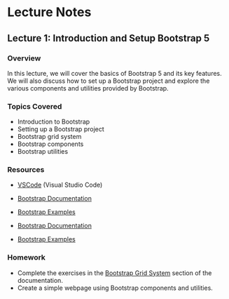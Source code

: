 # Lecture Notes

## Lecture 1: Introduction and Setup Bootstrap 5

### Overview
In this lecture, we will cover the basics of Bootstrap 5 and its key features. We will also discuss how to set up a Bootstrap project and explore the various components and utilities provided by Bootstrap.

### Topics Covered
- Introduction to Bootstrap
- Setting up a Bootstrap project
- Bootstrap grid system
- Bootstrap components
- Bootstrap utilities

### Resources
- [VSCode](https://code.visualstudio.com/) (Visual Studio Code)
- [Bootstrap Documentation](https://getbootstrap.com/docs/5.0/getting-started/introduction/)
- [Bootstrap Examples](https://getbootstrap.com/docs/5.0/examples/)





















- [Bootstrap Documentation](https://getbootstrap.com/docs/5.0/getting-started/introduction/)
- [Bootstrap Examples](https://getbootstrap.com/docs/5.0/examples/)

### Homework
- Complete the exercises in the [Bootstrap Grid System](https://getbootstrap.com/docs/5.0/layout/grid/) section of the documentation.
- Create a simple webpage using Bootstrap components and utilities.
